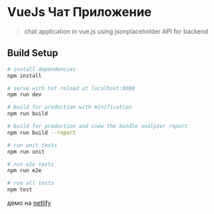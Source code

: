 # VueJs Чат Приложение

> chat application in vue.js using jsonplaceholder API for backend

## Build Setup

``` bash
# install dependencies
npm install

# serve with hot reload at localhost:8080
npm run dev

# build for production with minification
npm run build

# build for production and view the bundle analyzer report
npm run build --report

# run unit tests
npm run unit

# run e2e tests
npm run e2e

# run all tests
npm test
```
демо на [netlify](https://dreamy-easley-6d00eb.netlify.app/)
